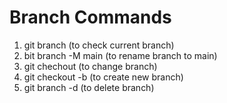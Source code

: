 # Branch Commands

1. git branch (to check current branch)
2. bit branch -M main (to rename branch to main)
3. git chechout <branch name> (to change branch)
4. git checkout -b <branch name> (to create new branch)
5. git branch -d <branch name> (to delete branch)
